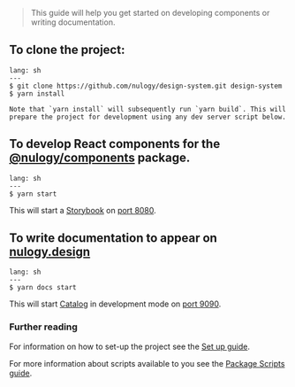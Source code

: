 > This guide will help you get started on developing components or writing documentation.

## To clone the project:

```code
lang: sh
---
$ git clone https://github.com/nulogy/design-system.git design-system
$ yarn install
```

```hint|neutral
Note that `yarn install` will subsequently run `yarn build`. This will prepare the project for development using any dev server script below.
```

## To develop React components for the [@nulogy/components](https://www.npmjs.com/package/@nulogy/components) package.

```code
lang: sh
---
$ yarn start
```

This will start a [Storybook](https://storybook.js.org) on [port 8080](http://localhost:8080).

## To write documentation to appear on [nulogy.design](http://nulgoy.design)

```code
lang: sh
---
$ yarn docs start
```

This will start [Catalog](https://www.catalog.style/) in development mode on [port 9090](http://localhost:9090).

### Further reading

For information on how to set-up the project see the [Set up guide](guides/setup).

For more information about scripts available to you see the [Package Scripts guide](guides/scripts).
